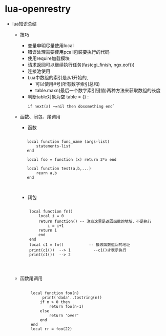 # lua-openrestry

- lua知识总结
   - 技巧
     - 变量申明尽量使用local
     - 错误处理需要使用pcall包装要执行的代码
     - 使用require加载模块
     - 请求返回可以继续执行任务(fastcgi_finish, ngx.eof())
     - 连接池使用
     - Lua中数组的索引是从1开始的,
       - 可以使用#号(所有数字索引总和)
       - table.maxn(最后一个数字索引键值)两种方法来获取数组的长度
     - 判断table对象为空 table = {} : 
       <pre><code>if next(a) ~=nil then dosomething end`</code></pre>
   - 函数、闭包、尾调用
     - 函数 
     <pre>
     <code>
        local function func_name (args-list)
            statements-list
        end
        
        local foo = function (x) return 2*x end
        
        local function test(a,b,...) 
            reurn a,b
        end
      </code>
      </pre>
    
     - 闭包 
     <pre>
     <code>
         local function fn()
             local i = 0
             return function() -- 注意这里是返回函数的地址，不是执行
                 i = i+1
             return i
             end
         end
         local c1 = fn()           -- 接收函数返回的地址
         print(c1())  --> 1          --c1()才表示执行
         print(c1())  --> 2
   </code>
   </pre>
   
   - 函数尾调用
    <pre>
      <code>
          local function foo(n)
               print('dada'..tostring(n))
              if n > 0 then
                  return foo(n-1)
              else
                  return 'over'
              end
          end
          local rr = foo(22)
    </code>
    </pre>